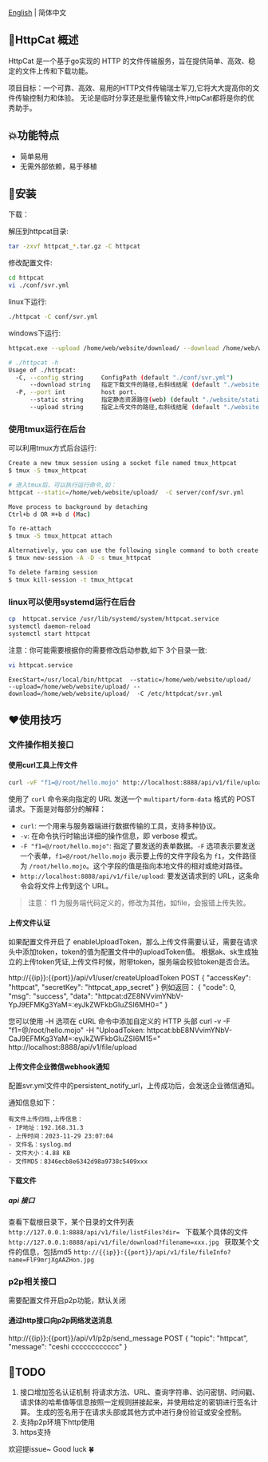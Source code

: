 [English](README.md) | 简体中文
## 🚀HttpCat 概述 

HttpCat 是一个基于go实现的 HTTP 的文件传输服务，旨在提供简单、高效、稳定的文件上传和下载功能。

项目目标：一个可靠、高效、易用的HTTP文件传输瑞士军刀,它将大大提高你的文件传输控制力和体验。
无论是临时分享还是批量传输文件,HttpCat都将是你的优秀助手。

## 💥功能特点
* 简单易用
* 无需外部依赖，易于移植

## 🎉安装 
下载：


解压到httpcat目录:
```bash
tar -zxvf httpcat_*.tar.gz -C httpcat
```

修改配置文件:
```bash
cd httpcat
vi ./conf/svr.yml
```

linux下运行:
```bash
./httpcat -C conf/svr.yml
```

windows下运行:
```bash
httpcat.exe --upload /home/web/website/download/ --download /home/web/website/download/ -C F:\open_code\httpcat\server\conf\svr.yml
```

```bash
# ./httpcat -h
Usage of ./httpcat:
  -C, --config string     ConfigPath (default "./conf/svr.yml")
      --download string   指定下载文件的路径,右斜线结尾 (default "./website/download/")
  -P, --port int          host port.
      --static string     指定静态资源路径(web) (default "./website/static/")
      --upload string     指定上传文件的路径,右斜线结尾 (default "./website/upload/")
```

### 使用tmux运行在后台
可以利用tmux方式后台运行:
```bash
Create a new tmux session using a socket file named tmux_httpcat
$ tmux -S tmux_httpcat

# 进入tmux后，可以执行运行命令,如：
httpcat --static=/home/web/website/upload/  -C server/conf/svr.yml

Move process to background by detaching
Ctrl+b d OR ⌘+b d (Mac)

To re-attach
$ tmux -S tmux_httpcat attach

Alternatively, you can use the following single command to both create (if not exists already) and attach to a session:
$ tmux new-session -A -D -s tmux_httpcat

To delete farming session
$ tmux kill-session -t tmux_httpcat
```

### linux可以使用systemd运行在后台
```bash
cp  httpcat.service /usr/lib/systemd/system/httpcat.service
systemctl daemon-reload
systemctl start httpcat
```
注意：你可能需要根据你的需要修改启动参数,如下 3个目录一致:
```bash
vi httpcat.service
```
```
ExecStart=/usr/local/bin/httpcat  --static=/home/web/website/upload/  --upload=/home/web/website/upload/ --download=/home/web/website/upload/  -C /etc/httpdcat/svr.yml
```


## ❤使用技巧
### 文件操作相关接口
#### 使用curl工具上传文件
```bash
curl -vF "f1=@/root/hello.mojo" http://localhost:8888/api/v1/file/upload
```
使用了 `curl` 命令来向指定的 URL 发送一个 `multipart/form-data` 格式的 POST 请求。下面是对每部分的解释：
- `curl`: 一个用来与服务器端进行数据传输的工具，支持多种协议。
- `-v`: 在命令执行时输出详细的操作信息，即 verbose 模式。
- `-F "f1=@/root/hello.mojo"`: 指定了要发送的表单数据。`-F` 选项表示要发送一个表单，`f1=@/root/hello.mojo` 表示要上传的文件字段名为 `f1`，文件路径为 `/root/hello.mojo`。这个字段的值是指向本地文件的相对或绝对路径。
- `http://localhost:8888/api/v1/file/upload`: 要发送请求到的 URL，这条命令会将文件上传到这个 URL。

> 注意： f1 为服务端代码定义的，修改为其他，如file，会报错上传失败。


#### 上传文件认证
如果配置文件开启了 enableUploadToken，那么上传文件需要认证，需要在请求头中添加token，token的值为配置文件中的uploadToken值。
根据ak、sk生成独立的上传token凭证,上传文件时候，附带token，服务端会校验token是否合法。

http://{{ip}}:{{port}}/api/v1/user/createUploadToken
POST
{
"accessKey": "httpcat",
"secretKey": "httpcat_app_secret"
}
例如返回：
{
"code": 0,
"msg": "success",
"data": "httpcat:dZE8NVvimYNbV-YpJ9EFMKg3YaM=:eyJkZWFkbGluZSI6MH0="
}


您可以使用 -H 选项在 cURL 命令中添加自定义的 HTTP 头部
curl -v -F "f1=@/root/hello.mojo" -H "UploadToken: httpcat:bbE8NVvimYNbV-CaJ9EFMKg3YaM=:eyJkZWFkbGluZSI6M15=" http://localhost:8888/api/v1/file/upload

#### 上传文件企业微信webhook通知
配置svr.yml文件中的persistent_notify_url，上传成功后，会发送企业微信通知。

通知信息如下：
```
有文件上传归档,上传信息：
- IP地址：192.168.31.3
- 上传时间：2023-11-29 23:07:04
- 文件名：syslog.md
- 文件大小：4.88 KB
- 文件MD5：8346ecb8e6342d98a9738c5409xxx
```


#### 下载文件
##### api 接口
查看下载根目录下，某个目录的文件列表
`http://127.0.0.1:8888/api/v1/file/listFiles?dir=
`
下载某个具体的文件
`http://127.0.0.1:8888/api/v1/file/download?filename=xxx.jpg
`
获取某个文件的信息，包括md5
`http://{{ip}}:{{port}}/api/v1/file/fileInfo?name=FlF9mrjXgAAZHon.jpg
`

### p2p相关接口
需要配置文件开启p2p功能，默认关闭

#### 通过http接口向p2p网络发送消息
http://{{ip}}:{{port}}/api/v1/p2p/send_message
POST
{
"topic": "httpcat",
"message": "ceshi cccccccccccc"
}

## 💪TODO
1. 接口增加签名认证机制
   将请求方法、URL、查询字符串、访问密钥、时间戳、请求体的哈希值等信息按照一定规则拼接起来，并使用给定的密钥进行签名计算。
   生成的签名用于在请求头部或其他方式中进行身份验证或安全控制。
2. 支持p2p环境下http使用
3. https支持


欢迎提issue~ Good luck 🍀